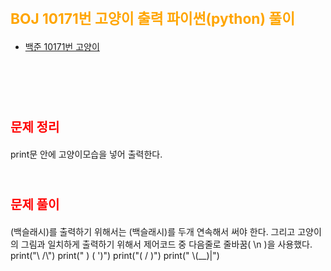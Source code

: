 # <span style="color:orange; font-size:17pt; font-weight:bold">BOJ 10171번 고양이 출력 파이썬(python)  풀이</span>

- [백준 10171번 고양이](https://www.acmicpc.net/problem/10999)
<br><br>

<br><br>

# <span style="color: red; font-size:15pt">문제 정리</span>
print문 안에 고양이모습을 넣어 출력한다.
<br><br>

# <span style="color: red; font-size:15pt">문제 풀이</span>
\(백슬래시)를 출력하기 위해서는 \(백슬래시)를 두개 연속해서 써야 한다.
그리고 고양이의 그림과 일치하게 출력하기 위해서 제어코드 중 다음줄로 줄바꿈( \n )을 사용했다.
print("\\    /\\")
print(" )  ( ')")
print("(  /  )")
print(" \\(__)|")
